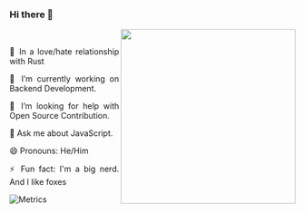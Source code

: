 <div align='justify'>
  
### Hi there 👋
  <img src="https://media4.giphy.com/media/B1xlEHtKiFM9W/giphy.gif?cid=ecf05e47m9byuqgq9n5w4s9i9gomot60hwo8g212us5vn2wd&rid=giphy.gif&ct=g" style="max-width:100%;" width="308" height="308" align="right">
  <br/>

 🧡 In a love/hate relationship with Rust 
  
 🔭 I’m currently working on Backend Development. 
  
 🤔 I’m looking for help with Open Source Contribution. 
  
 💬 Ask me about JavaScript. 
  
 😄 Pronouns: He/Him 
  
 ⚡ Fun fact: I'm a big nerd. And I like foxes
  
![Metrics](https://metrics.lecoq.io/felkr?template=classic&base.header=0&languages=1&languages.limit=8&languages.threshold=0%25&languages.colors=github&languages.sections=most-used&languages.indepth=false&languages.analysis.timeout=15&languages.categories=markup%2C%20programming&languages.recent.categories=markup%2C%20programming&languages.recent.load=300&languages.recent.days=14&config.timezone=Europe%2FVienna)</div>
